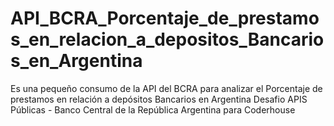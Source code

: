 # API_BCRA_Porcentaje_de_prestamos_en_relacion_a_depositos_Bancarios_en_Argentina
Es una pequeño consumo de la API del BCRA  para analizar el  Porcentaje de prestamos en relación a depósitos Bancarios en Argentina 
Desafio APIS Públicas - Banco Central de la República Argentina para Coderhouse 
